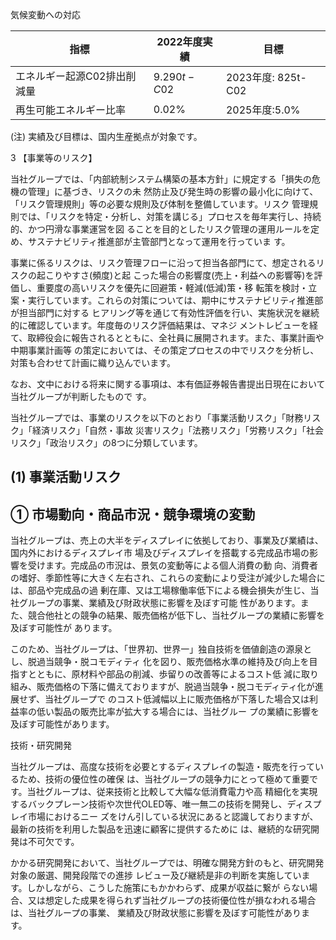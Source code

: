 気候変動への対応

| 指標              | 2022年度実績       | 目標               |
|-----------------|----------------|------------------|
| エネルギー起源C02排出削減量 | $9.290t - C02$ | 2023年度: 825t-C02 |
| 再生可能エネルギー比率     | 0.02%          | 2025年度:5.0%      |

(注) 実績及び目標は、国内生産拠点が対象です。

3 【事業等のリスク】

当社グループでは、「内部統制システム構築の基本方針」に規定する「損失の危機の管理」に基づき、リスクの未 然防止及び発生時の影響の最小化に向けて、「リスク管理規則」等の必要な規則及び体制を整備しています。リスク 管理規則では、「リスクを特定・分析し、対策を講じる」プロセスを毎年実行し、持続的、かつ円滑な事業運営を図 ることを目的としたリスク管理の運用ルールを定め、サステナビリティ推進部が主管部門となって運用を行っていま す。

事業に係るリスクは、リスク管理フローに沿って担当各部門にて、想定されるリスクの起こりやすさ(頻度)と起 こった場合の影響度(売上・利益への影響等)を評価し、重要度の高いリスクを優先に回避策・軽減(低減)策・移 転策を検討・立案・実行しています。これらの対策については、期中にサステナビリティ推進部が担当部門に対する ヒアリング等を通じて有効性評価を行い、実施状況を継続的に確認しています。年度毎のリスク評価結果は、マネジ メントレビューを経て、取締役会に報告されるとともに、全社員に展開されます。また、事業計画や中期事業計画等 の策定においては、その策定プロセスの中でリスクを分析し、対策も合わせて計画に織り込んでいます。

なお、文中における将来に関する事項は、本有価証券報告書提出日現在において当社グループが判断したもので す。

当社グループでは、事業のリスクを以下のとおり「事業活動リスク」「財務リスク」「経済リスク」「自然・事故 災害リスク」「法務リスク」「労務リスク」「社会リスク」「政治リスク」の8つに分類しています。

## (1) 事業活動リスク

## ① 市場動向・商品市況・競争環境の変動

当社グループは、売上の大半をディスプレイに依拠しており、事業及び業績は、国内外におけるディスプレイ市 場及びディスプレイを搭載する完成品市場の影響を受けます。完成品の市況は、景気の変動等による個人消費の動 向、消費者の嗜好、季節性等に大きく左右され、これらの変動により受注が減少した場合には、部品や完成品の過 剰在庫、又は工場稼働率低下による機会損失が生じ、当社グループの事業、業績及び財政状態に影響を及ぼす可能 性があります。また、競合他社との競争の結果、販売価格が低下し、当社グループの業績に影響を及ぼす可能性が あります。

このため、当社グループは、「世界初、世界一」独自技術を価値創造の源泉とし、脱過当競争・脱コモディティ 化を図り、販売価格水準の維持及び向上を目指すとともに、原材料や部品の削減、歩留りの改善等によるコスト低 減に取り組み、販売価格の下落に備えておりますが、脱過当競争・脱コモディティ化が進展せず、当社グループで のコスト低減幅以上に販売価格が下落した場合又は利益率の低い製品の販売比率が拡大する場合には、当社グルー プの業績に影響を及ぼす可能性があります。

技術・研究開発

当社グループは、高度な技術を必要とするディスプレイの製造・販売を行っているため、技術の優位性の確保 は、当社グループの競争力にとって極めて重要です。当社グループは、従来技術と比較して大幅な低消費電力や高 精細化を実現するバックプレーン技術や次世代OLED等、唯一無二の技術を開発し、ディスプレイ市場におけるニー ズをけん引している状況にあると認識しておりますが、最新の技術を利用した製品を迅速に顧客に提供するために は、継続的な研究開発は不可欠です。

かかる研究開発において、当社グループでは、明確な開発方針のもと、研究開発対象の厳選、開発段階での進捗 レビュー及び継続是非の判断を実施しています。しかしながら、こうした施策にもかかわらず、成果が収益に繋が らない場合、又は想定した成果を得られず当社グループの技術優位性が損なわれる場合は、当社グループの事業、 業績及び財政状態に影響を及ぼす可能性があります。
